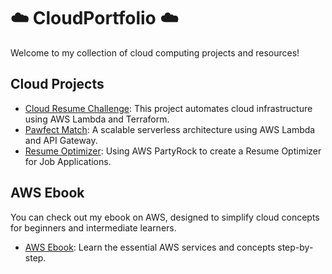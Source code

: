 # ☁️ CloudPortfolio ☁️

Welcome to my collection of cloud computing projects and resources!

## Cloud Projects
- [Cloud Resume Challenge](https://github.com/your-username/cloud-project1): This project automates cloud infrastructure using AWS Lambda and Terraform.
- [Pawfect Match](https://github.com/your-username/cloud-project2): A scalable serverless architecture using AWS Lambda and API Gateway.
- [Resume Optimizer](https://lnkd.in/gjKGfcEm): Using AWS PartyRock to create a Resume Optimizer for Job Applications. 

## AWS Ebook
You can check out my ebook on AWS, designed to simplify cloud concepts for beginners and intermediate learners.

- [AWS Ebook](http://bit.ly/4hezfUp): Learn the essential AWS services and concepts step-by-step.
